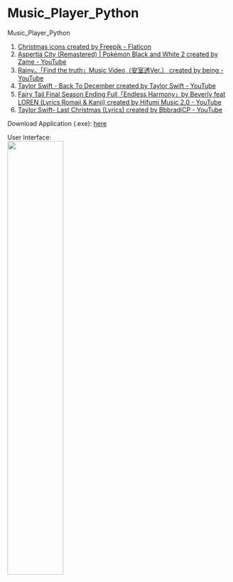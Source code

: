 # Music_Player_Python
 Music_Player_Python

1. <a href="https://www.flaticon.com/free-icons/christmas" title="Christmas Icons">Christmas icons created by Freepik - Flaticon</a>
2. <a href="https://youtu.be/rtlUqGIzy_c" title="Music Used 1">Aspertia City (Remastered) | Pokémon Black and White 2 created by Zame - YouTube</a>
3. <a href="https://youtu.be/edeY5WvUIKI" title="Music Used 2">Rainy。「Find the truth」Music Video（安室透Ver.） created by being - YouTube</a>
4. <a href="https://youtu.be/QUwxKWT6m7U" title="Music Used 3">Taylor Swift - Back To December created by Taylor Swift - YouTube</a>
5. <a href="https://youtu.be/5KZFGAwJ-Ew" title="Music Used 4">Fairy Tail Final Season Ending Full「Endless Harmony」by Beverly feat LOREN (Lyrics Romaji & Kanji) created by Hifumi Music 2.0 - YouTube</a>
6. <a href="https://youtu.be/T4pTMZuAux4" title="Music Used 5">Taylor Swift- Last Christmas (Lyrics) created by BbbradiCP - YouTube</a>

Download Application (.exe): [here](https://github.com/LeBronWilly/Music_Player_Python/releases)

User Interface: <br>
<img src="https://user-images.githubusercontent.com/38752414/229269103-e8a1fda7-a899-4063-9eb0-ad6a5b58640f.jpg" width=50% height=50%>

